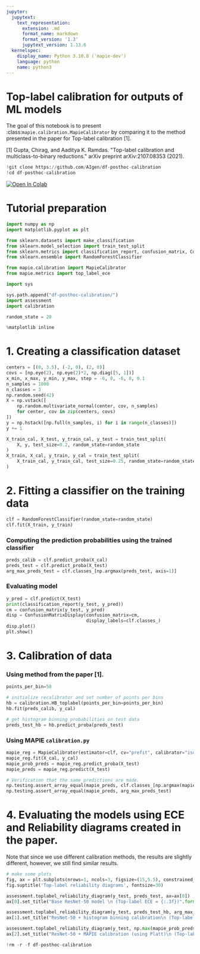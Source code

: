 ```yaml
---
jupyter:
  jupytext:
    text_representation:
      extension: .md
      format_name: markdown
      format_version: '1.3'
      jupytext_version: 1.13.6
  kernelspec:
    display_name: Python 3.10.8 ('mapie-dev')
    language: python
    name: python3
---
```


# Top-label calibration for outputs of ML models

The goal of this notebook is to present :class:`mapie.calibration.MapieCalibrator` by comparing it to the method presented in the paper for Top-label calibration [1].

[1] Gupta, Chirag, and Aaditya K. Ramdas. "Top-label calibration and multiclass-to-binary reductions." arXiv preprint arXiv:2107.08353 (2021).

```python
!git clone https://github.com/AIgen/df-posthoc-calibration
!cd df-posthoc-calibration

```

[![Open In Colab](https://colab.research.google.com/assets/colab-badge.svg)](https://colab.research.google.com/github/scikit-learn-contrib/MAPIE/blob/master/notebooks/classification/top_label_calibration.ipynb)



# Tutorial preparation

```python
import numpy as np
import matplotlib.pyplot as plt

from sklearn.datasets import make_classification
from sklearn.model_selection import train_test_split
from sklearn.metrics import classification_report, confusion_matrix, ConfusionMatrixDisplay
from sklearn.ensemble import RandomForestClassifier

from mapie.calibration import MapieCalibrator
from mapie.metrics import top_label_ece

import sys

sys.path.append("df-posthoc-calibration/")
import assessment
import calibration 

random_state = 20

%matplotlib inline

```

# 1. Creating a classification dataset

```python
centers = [(0, 3.5), (-2, 0), (2, 0)]
covs = [np.eye(2), np.eye(2)*2, np.diag([5, 1])]
x_min, x_max, y_min, y_max, step = -6, 8, -6, 8, 0.1
n_samples = 1000
n_classes = 3
np.random.seed(42)
X = np.vstack([
    np.random.multivariate_normal(center, cov, n_samples)
    for center, cov in zip(centers, covs)
])
y = np.hstack([np.full(n_samples, i) for i in range(n_classes)])
y += 1

X_train_cal, X_test, y_train_cal, y_test = train_test_split(
    X, y, test_size=0.2, random_state=random_state
)
X_train, X_cal, y_train, y_cal = train_test_split(
    X_train_cal, y_train_cal, test_size=0.25, random_state=random_state
)

```

# 2. Fitting a classifier on the training data

```python
clf = RandomForestClassifier(random_state=random_state)
clf.fit(X_train, y_train)

```

### Computing the prediction probabilities using the trained classifier

```python
preds_calib = clf.predict_proba(X_cal)
preds_test = clf.predict_proba(X_test)
arg_max_preds_test = clf.classes_[np.argmax(preds_test, axis=1)]
```

### Evaluating model

```python
y_pred = clf.predict(X_test)
print(classification_report(y_test, y_pred))
cm = confusion_matrix(y_test, y_pred)
disp = ConfusionMatrixDisplay(confusion_matrix=cm,
                              display_labels=clf.classes_)
disp.plot()
plt.show()
```

# 3. Calibration of data


### Using method from the paper [1].

```python
points_per_bin=50

# initialize recalibrator and set number of points per bins
hb = calibration.HB_toplabel(points_per_bin=points_per_bin)
hb.fit(preds_calib, y_cal)

# get histogram binning probabilities on test data
preds_test_hb = hb.predict_proba(preds_test)
```

### Using MAPIE `calibration.py`

```python
mapie_reg = MapieCalibrator(estimator=clf, cv="prefit", calibrator="isotonic")
mapie_reg.fit(X_cal, y_cal)
mapie_prob_preds = mapie_reg.predict_proba(X_test)
mapie_preds = mapie_reg.predict(X_test)

```

```python
# Verification that the same predictions are made.
np.testing.assert_array_equal(mapie_preds, clf.classes_[np.argmax(mapie_prob_preds, axis=1)])
np.testing.assert_array_equal(mapie_preds, arg_max_preds_test)
```

# 4. Evaluating the models using ECE and Reliability diagrams created in the paper.

Note that since we use different calibration methods, the results are slightly different, however, we still find similar results.

```python
# make some plots
fig, ax = plt.subplots(nrows=1, ncols=3, figsize=(15,5.5), constrained_layout=True)
fig.suptitle('Top-label reliability diagrams', fontsize=30)

assessment.toplabel_reliability_diagram(y_test, preds_test, ax=ax[0])
ax[0].set_title("Base ResNet-50 model \n (Top-label ECE = {:.3f})".format(top_label_ece(y_test, np.max(preds_test, axis=1), arg_max_preds_test)))

assessment.toplabel_reliability_diagram(y_test, preds_test_hb, arg_max_preds_test, ax=ax[1], color='g')
ax[1].set_title("ResNet-50 + histogram binning calibration\n (Top-label-ECE = {:.3f})".format(top_label_ece(y_test, preds_test_hb, arg_max_preds_test)));

assessment.toplabel_reliability_diagram(y_test, np.max(mapie_prob_preds, axis=1), arg_max_preds_test, ax=ax[2], color='g')
ax[2].set_title("ResNet-50 + MAPIE calibration (using Platt)\n (Top-label-ECE = {:.3f})".format(top_label_ece(y_test, np.max(mapie_prob_preds, axis=1), arg_max_preds_test)));
```

```python
!rm -r -f df-posthoc-calibration
```

```python

```
